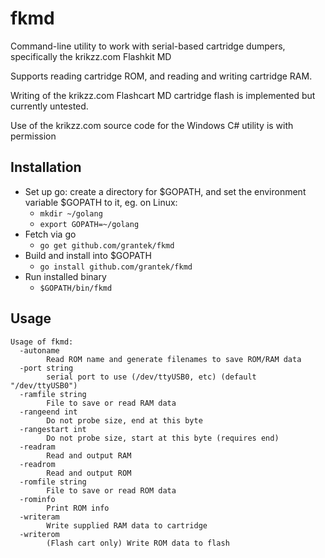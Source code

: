 # fkmd

Command-line utility to work with serial-based cartridge dumpers, specifically the krikzz.com Flashkit MD

Supports reading cartridge ROM, and reading and writing cartridge RAM.

Writing of the krikzz.com Flashcart MD cartridge flash is implemented but currently untested.

Use of the krikzz.com source code for the Windows C# utility is with permission

## Installation

- Set up go: create a directory for $GOPATH, and set the environment variable $GOPATH to it, eg. on Linux:
  - ``mkdir ~/golang``
  - ``export GOPATH=~/golang``
- Fetch via go
  - ``go get github.com/grantek/fkmd``
- Build and install into $GOPATH
  - ``go install github.com/grantek/fkmd``
- Run installed binary
  - ``$GOPATH/bin/fkmd``

## Usage
```
Usage of fkmd:
  -autoname
    	Read ROM name and generate filenames to save ROM/RAM data
  -port string
    	serial port to use (/dev/ttyUSB0, etc) (default "/dev/ttyUSB0")
  -ramfile string
    	File to save or read RAM data
  -rangeend int
    	Do not probe size, end at this byte
  -rangestart int
    	Do not probe size, start at this byte (requires end)
  -readram
    	Read and output RAM
  -readrom
    	Read and output ROM
  -romfile string
    	File to save or read ROM data
  -rominfo
    	Print ROM info
  -writeram
    	Write supplied RAM data to cartridge
  -writerom
    	(Flash cart only) Write ROM data to flash
```
